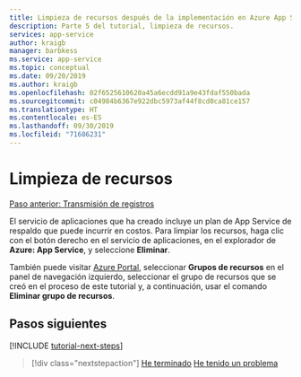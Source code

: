 ```yaml
---
title: Limpieza de recursos después de la implementación en Azure App Service desde Visual Studio Code
description: Parte 5 del tutorial, limpieza de recursos.
services: app-service
author: kraigb
manager: barbkess
ms.service: app-service
ms.topic: conceptual
ms.date: 09/20/2019
ms.author: kraigb
ms.openlocfilehash: 02f6525610620a45a6ecdd91a9e43fdaf550bada
ms.sourcegitcommit: c04984b6367e922dbc5973af44f8cd0ca81ce157
ms.translationtype: HT
ms.contentlocale: es-ES
ms.lasthandoff: 09/30/2019
ms.locfileid: "71686231"
---
```

# <a name="clean-up-resources"></a>Limpieza de recursos

[Paso anterior: Transmisión de registros](tutorial-vscode-azure-app-service-node-04.md)

El servicio de aplicaciones que ha creado incluye un plan de App Service de respaldo que puede incurrir en costos. Para limpiar los recursos, haga clic con el botón derecho en el servicio de aplicaciones, en el explorador de **Azure: App Service**, y seleccione **Eliminar**.

También puede visitar [Azure Portal](https://portal.azure.com), seleccionar **Grupos de recursos** en el panel de navegación izquierdo, seleccionar el grupo de recursos que se creó en el proceso de este tutorial y, a continuación, usar el comando **Eliminar grupo de recursos**.

## <a name="next-steps"></a>Pasos siguientes

[!INCLUDE [tutorial-next-steps](includes/tutorial-next-steps.md)]

> [!div class="nextstepaction"]
> [He terminado](node-howto-deploy-web-app.md) [He tenido un problema](https://www.research.net/r/PWZWZ52?tutorial=node-deployment-azureappservice&step=clean-up-resources)
